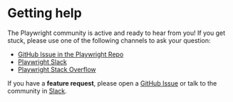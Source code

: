 # Getting help

The Playwright community is active and ready to hear from you! If you get stuck,
please use one of the following channels to ask your question:

* [GitHub Issue in the Playwright Repo][gh]
* [Playwright Slack][slack]
* [Playwright Stack Overflow][so]

If you have a **feature request**, please open a [GitHub Issue][gh] or talk to
the community in [Slack][slack].

[gh]: https://github.com/microsoft/playwright/issues/new/choose
[slack]: https://join.slack.com/t/playwright/shared_invite/enQtOTEyMTUxMzgxMjIwLThjMDUxZmIyNTRiMTJjNjIyMzdmZDA3MTQxZWUwZTFjZjQwNGYxZGM5MzRmNzZlMWI5ZWUyOTkzMjE5Njg1NDg
[so]: https://stackoverflow.com/tags/playwright
